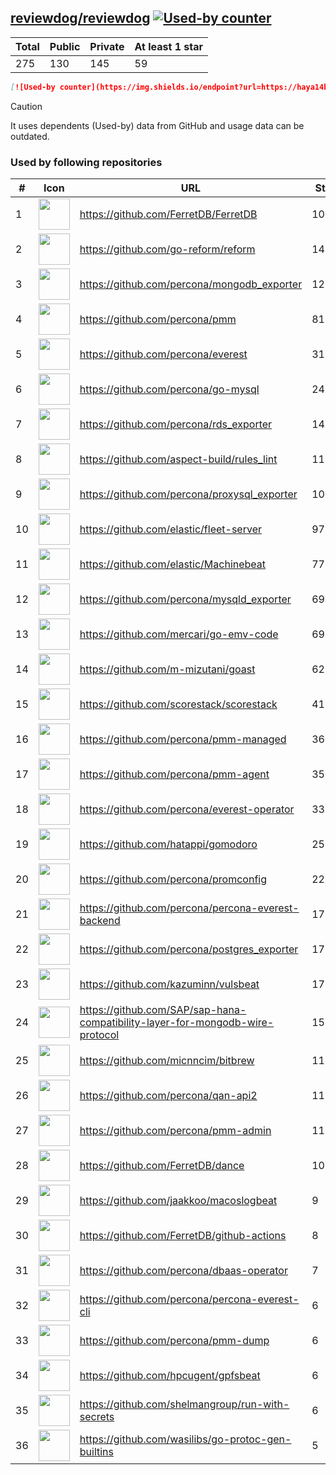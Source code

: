 





## [reviewdog/reviewdog](https://github.com/reviewdog/reviewdog) [![Used-by counter](https://img.shields.io/endpoint?url=https://haya14busa.github.io/github-used-by/data/reviewdog/reviewdog/shieldsio.json)](https://github.com/haya14busa/github-used-by/tree/main/repo/reviewdog/reviewdog)

| Total | Public | Private | At least 1 star
| ----- | ------ | ------- | ---------------
| 275 | 130 | 145 | 59 |

```md
[![Used-by counter](https://img.shields.io/endpoint?url=https://haya14busa.github.io/github-used-by/data/reviewdog/reviewdog/shieldsio.json)](https://github.com/haya14busa/github-used-by/tree/main/repo/reviewdog/reviewdog)
```

> [!CAUTION]
> It uses dependents (Used-by) data from GitHub and usage data can be outdated.

### Used by following repositories

| # | Icon | URL | Stars |
| -- | -- | -- | -- | 
|1|<img src="https://github.com/FerretDB.png" width=50 height=50>|https://github.com/FerretDB/FerretDB|10307|
|2|<img src="https://github.com/go-reform.png" width=50 height=50>|https://github.com/go-reform/reform|1443|
|3|<img src="https://github.com/percona.png" width=50 height=50>|https://github.com/percona/mongodb_exporter|1275|
|4|<img src="https://github.com/percona.png" width=50 height=50>|https://github.com/percona/pmm|817|
|5|<img src="https://github.com/percona.png" width=50 height=50>|https://github.com/percona/everest|312|
|6|<img src="https://github.com/percona.png" width=50 height=50>|https://github.com/percona/go-mysql|241|
|7|<img src="https://github.com/percona.png" width=50 height=50>|https://github.com/percona/rds_exporter|141|
|8|<img src="https://github.com/aspect-build.png" width=50 height=50>|https://github.com/aspect-build/rules_lint|114|
|9|<img src="https://github.com/percona.png" width=50 height=50>|https://github.com/percona/proxysql_exporter|109|
|10|<img src="https://github.com/elastic.png" width=50 height=50>|https://github.com/elastic/fleet-server|97|
|11|<img src="https://github.com/elastic.png" width=50 height=50>|https://github.com/elastic/Machinebeat|77|
|12|<img src="https://github.com/percona.png" width=50 height=50>|https://github.com/percona/mysqld_exporter|69|
|13|<img src="https://github.com/mercari.png" width=50 height=50>|https://github.com/mercari/go-emv-code|69|
|14|<img src="https://github.com/m-mizutani.png" width=50 height=50>|https://github.com/m-mizutani/goast|62|
|15|<img src="https://github.com/scorestack.png" width=50 height=50>|https://github.com/scorestack/scorestack|41|
|16|<img src="https://github.com/percona.png" width=50 height=50>|https://github.com/percona/pmm-managed|36|
|17|<img src="https://github.com/percona.png" width=50 height=50>|https://github.com/percona/pmm-agent|35|
|18|<img src="https://github.com/percona.png" width=50 height=50>|https://github.com/percona/everest-operator|33|
|19|<img src="https://github.com/hatappi.png" width=50 height=50>|https://github.com/hatappi/gomodoro|25|
|20|<img src="https://github.com/percona.png" width=50 height=50>|https://github.com/percona/promconfig|22|
|21|<img src="https://github.com/percona.png" width=50 height=50>|https://github.com/percona/percona-everest-backend|17|
|22|<img src="https://github.com/percona.png" width=50 height=50>|https://github.com/percona/postgres_exporter|17|
|23|<img src="https://github.com/kazuminn.png" width=50 height=50>|https://github.com/kazuminn/vulsbeat|17|
|24|<img src="https://github.com/SAP.png" width=50 height=50>|https://github.com/SAP/sap-hana-compatibility-layer-for-mongodb-wire-protocol|15|
|25|<img src="https://github.com/micnncim.png" width=50 height=50>|https://github.com/micnncim/bitbrew|11|
|26|<img src="https://github.com/percona.png" width=50 height=50>|https://github.com/percona/qan-api2|11|
|27|<img src="https://github.com/percona.png" width=50 height=50>|https://github.com/percona/pmm-admin|11|
|28|<img src="https://github.com/FerretDB.png" width=50 height=50>|https://github.com/FerretDB/dance|10|
|29|<img src="https://github.com/jaakkoo.png" width=50 height=50>|https://github.com/jaakkoo/macoslogbeat|9|
|30|<img src="https://github.com/FerretDB.png" width=50 height=50>|https://github.com/FerretDB/github-actions|8|
|31|<img src="https://github.com/percona.png" width=50 height=50>|https://github.com/percona/dbaas-operator|7|
|32|<img src="https://github.com/percona.png" width=50 height=50>|https://github.com/percona/percona-everest-cli|6|
|33|<img src="https://github.com/percona.png" width=50 height=50>|https://github.com/percona/pmm-dump|6|
|34|<img src="https://github.com/hpcugent.png" width=50 height=50>|https://github.com/hpcugent/gpfsbeat|6|
|35|<img src="https://github.com/shelmangroup.png" width=50 height=50>|https://github.com/shelmangroup/run-with-secrets|6|
|36|<img src="https://github.com/wasilibs.png" width=50 height=50>|https://github.com/wasilibs/go-protoc-gen-builtins|5|

